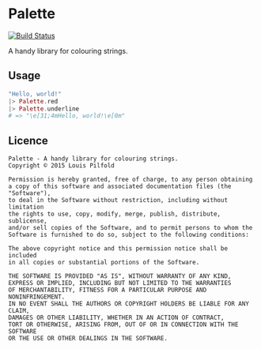 Palette
=======

[![Build Status](https://travis-ci.org/lpil/palette.svg?branch=master)](https://travis-ci.org/lpil/palette)

A handy library for colouring strings.

## Usage

```elixir
"Hello, world!"
|> Palette.red
|> Palette.underline
# => "\e[31;4mHello, world!\e[0m"
```

## Licence

```
Palette - A handy library for colouring strings.
Copyright © 2015 Louis Pilfold

Permission is hereby granted, free of charge, to any person obtaining
a copy of this software and associated documentation files (the "Software"),
to deal in the Software without restriction, including without limitation
the rights to use, copy, modify, merge, publish, distribute, sublicense,
and/or sell copies of the Software, and to permit persons to whom the
Software is furnished to do so, subject to the following conditions:

The above copyright notice and this permission notice shall be included
in all copies or substantial portions of the Software.

THE SOFTWARE IS PROVIDED "AS IS", WITHOUT WARRANTY OF ANY KIND,
EXPRESS OR IMPLIED, INCLUDING BUT NOT LIMITED TO THE WARRANTIES
OF MERCHANTABILITY, FITNESS FOR A PARTICULAR PURPOSE AND NONINFRINGEMENT.
IN NO EVENT SHALL THE AUTHORS OR COPYRIGHT HOLDERS BE LIABLE FOR ANY CLAIM,
DAMAGES OR OTHER LIABILITY, WHETHER IN AN ACTION OF CONTRACT,
TORT OR OTHERWISE, ARISING FROM, OUT OF OR IN CONNECTION WITH THE SOFTWARE
OR THE USE OR OTHER DEALINGS IN THE SOFTWARE.
```
